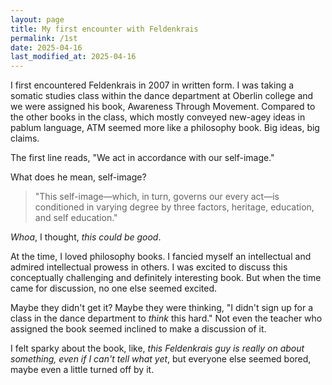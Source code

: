 ```yaml
---
layout: page
title: My first encounter with Feldenkrais
permalink: /1st
date: 2025-04-16
last_modified_at: 2025-04-16
---
```

I first encountered Feldenkrais in 2007 in written form.
I was taking a somatic studies class within the dance department at Oberlin college and we were assigned his book, Awareness Through Movement. 
Compared to the other books in the class, which mostly conveyed new-agey ideas in pablum language, ATM seemed more like a philosophy book.
Big ideas, big claims. 

The first line reads, "We act in accordance with our self-image."

What does he mean, self-image?

>"This self-image&mdash;which, in turn, governs our every act&mdash;is conditioned in varying degree by three factors, heritage, education, and self education."

*Whoa*, I thought, *this could be good*.

At the time, I loved philosophy books.
I fancied myself an intellectual and admired intellectual prowess in others. 
I was excited to discuss this conceptually challenging and definitely interesting book.
But when the time came for discussion, no one else seemed excited.

Maybe they didn't get it?
Maybe they were thinking, "I didn't sign up for a class in the dance department to *think* this hard."
Not even the teacher who assigned the book seemed inclined to make a discussion of it. 

I felt sparky about the book, like, *this Feldenkrais guy is really on about something, even if I can't tell what yet*, but everyone else seemed bored, maybe even a little turned off by it.